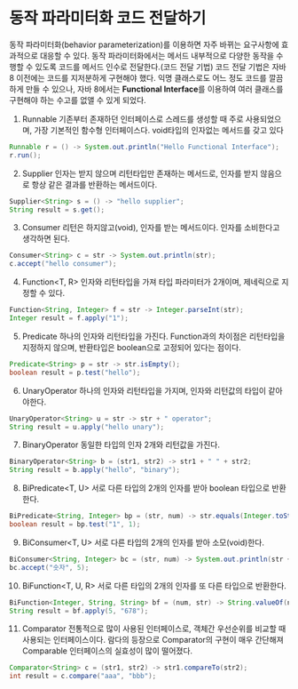 #  동작 파라미터화 코드 전달하기

동작 파라미터화(behavior parameterization)를 이용하면 자주 바뀌는 요구사항에 효과적으로 대응할 수 있다.
동작 파라미터화에서는 메서드 내부적으로 다양한 동작을 수행할 수 있도록 코드를 메서드 인수로 전달한다.(코드 전달 기법)
코드 전달 기법은 자바 8 이전에는 코드를 지저분하게 구현해야 했다. 익명 클래스로도 어느 정도 코드를 깔끔하게 만들 수 있으나, 자바 8에서는 **Functional Interface**를 이용하여 여러 클래스를 구현해야 하는 수고를 없앨 수 있게 되었다.

1. Runnable
    기존부터 존재하던 인터페이스로 스레드를 생성할 때 주로 사용되었으며, 가장 기본적인 함수형 인터페이스다. void타입의 인자없는 메서드를 갖고 있다
~~~java
Runnable r = () -> System.out.println("Hello Functional Interface");
r.run();
~~~
2. Supplier<T>
인자는 받지 않으며 리턴타입만 존재하는 메서드로, 인자를 받지 않음으로 항상 같은 결과를 반환하는 메서드이다.
~~~java
Supplier<String> s = () -> "hello supplier";  
String result = s.get();  
~~~
3. Consumer<T>
리턴은 하지않고(void), 인자를 받는 메서드이다. 인자를 소비한다고 생각하면 된다.
~~~java
Consumer<String> c = str -> System.out.println(str);  
c.accept("hello consumer");
~~~
4. Function<T, R>
인자와 리턴타입을 가져 타입 파라미터가 2개이며, 제네릭으로 지정할 수 있다.
~~~java
Function<String, Integer> f = str -> Integer.parseInt(str);  
Integer result = f.apply("1");
~~~
5. Predicate<T>
하나의 인자와 리턴타입을 가진다.
Function과의 차이점은 리턴타입을 지정하지 않으며, 반환타입은 boolean으로 고정되어 있다는 점이다.
~~~java
Predicate<String> p = str -> str.isEmpty();  
boolean result = p.test("hello");
~~~
6. UnaryOperator<T>
하나의 인자와 리턴타입을 가지며, 인자와 리턴값의 타입이 같아야한다.
~~~java
UnaryOperator<String> u = str -> str + " operator";  
String result = u.apply("hello unary");
~~~
7. BinaryOperator<T>
동일한 타입의 인자 2개와 리턴값을 가진다.
~~~java
BinaryOperator<String> b = (str1, str2) -> str1 + " " + str2;  
String result = b.apply("hello", "binary");
~~~
8. BiPredicate<T, U>
서로 다른 타입의 2개의 인자를 받아 boolean 타입으로 반환한다.
~~~java
BiPredicate<String, Integer> bp = (str, num) -> str.equals(Integer.toString(num));  
boolean result = bp.test("1", 1);
~~~
9. BiConsumer<T, U>
서로 다른 타입의 2개의 인자를 받아 소모(void)한다. 
~~~java
BiConsumer<String, Integer> bc = (str, num) -> System.out.println(str + " :: " + num);  
bc.accept("숫자", 5);
~~~
10. BiFunction<T, U, R>
서로 다른 타입의 2개의 인자를 또 다른 타입으로 반환한다.
~~~java
BiFunction<Integer, String, String> bf = (num, str) -> String.valueOf(num) + str;  
String result = bf.apply(5, "678");
~~~
11. Comparator<T>
전통적으로 많이 사용된 인터페이스로, 객체간 우선순위를 비교할 때 사용되는 인터페이스이다. 람다의 등장으로 Comparator의 구현이 매우 간단해져 Comparable 인터페이스의 실효성이 많이 떨어졌다.
~~~java
Comparator<String> c = (str1, str2) -> str1.compareTo(str2);  
int result = c.compare("aaa", "bbb");
~~~
